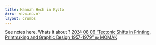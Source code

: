 ```yaml
---
title: Hannah Höch in Kyoto
date: 2024-08-07
layout: crumbs
---
```


See notes here. Whats it about ? [2024 08 06 “Tectonic Shifts in Printing, Printmaking and Graphic Design 1957-1979” @ MOMAK](x-devonthink-item://FE519924-D86B-4A92-9657-BFCE04B8F387)